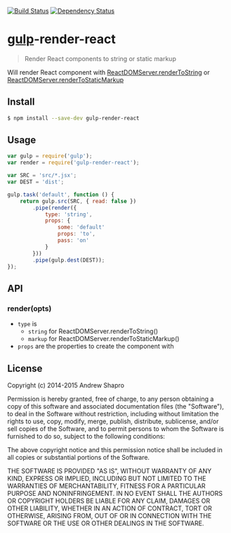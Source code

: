 [![Build Status](https://travis-ci.org/abramz/gulp-render-react.svg)](https://travis-ci.org/abramz/gulp-render-react)
[![Dependency Status](https://david-dm.org/abramz/gulp-render-react.svg)](https://david-dm.org/abramz/gulp-render-react)
# [gulp](http://gulpjs.com)-render-react 
> Render React components to string or static markup

Will render React component with [ReactDOMServer.renderToString](https://facebook.github.io/react/docs/top-level-api.html#reactdomserver.rendertostring) or [ReactDOMServer.renderToStaticMarkup](https://facebook.github.io/react/docs/top-level-api.html#reactdomserver.rendertostaticmarkup)

## Install
```sh
$ npm install --save-dev gulp-render-react
```

## Usage
```js
var gulp = require('gulp');
var render = require('gulp-render-react');

var SRC = 'src/*.jsx';
var DEST = 'dist';

gulp.task('default', function () {
	return gulp.src(SRC, { read: false })
		.pipe(render({
			type: 'string',
			props: {
				some: 'default'
				props: 'to',
				pass: 'on'
			}
		}))
		.pipe(gulp.dest(DEST));
});
```
## API

### render(opts)

* `type` is
	* `string` for ReactDOMServer.renderToString()
	* `markup` for ReactDOMServer.renderToStaticMarkup()
* `props` are the properties to create the component with

## License

Copyright (c) 2014-2015 Andrew Shapro

Permission is hereby granted, free of charge, to any person obtaining a copy of this software and associated documentation files (the "Software"), to deal in the Software without restriction, including without limitation the rights to use, copy, modify, merge, publish, distribute, sublicense, and/or sell copies of the Software, and to permit persons to whom the Software is furnished to do so, subject to the following conditions:

The above copyright notice and this permission notice shall be included in all copies or substantial portions of the Software.

THE SOFTWARE IS PROVIDED "AS IS", WITHOUT WARRANTY OF ANY KIND, EXPRESS OR IMPLIED, INCLUDING BUT NOT LIMITED TO THE WARRANTIES OF MERCHANTABILITY, FITNESS FOR A PARTICULAR PURPOSE AND NONINFRINGEMENT. IN NO EVENT SHALL THE AUTHORS OR COPYRIGHT HOLDERS BE LIABLE FOR ANY CLAIM, DAMAGES OR OTHER LIABILITY, WHETHER IN AN ACTION OF CONTRACT, TORT OR OTHERWISE, ARISING FROM, OUT OF OR IN CONNECTION WITH THE SOFTWARE OR THE USE OR OTHER DEALINGS IN THE SOFTWARE.
